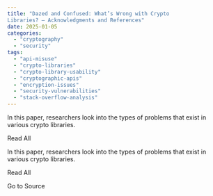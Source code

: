 ```yaml
---
title: "Dazed and Confused: What’s Wrong with Crypto
Libraries? — Acknowledgments and References"
date: 2025-01-05
categories: 
  - "cryptography"
  - "security"
tags: 
  - "api-misuse"
  - "crypto-libraries"
  - "crypto-library-usability"
  - "cryptographic-apis"
  - "encryption-issues"
  - "security-vulnerabilities"
  - "stack-overflow-analysis"
---
```


In this paper, researchers look into the types of problems that exist in various crypto libraries.

Read All

In this paper, researchers look into the types of problems that exist in various crypto libraries.

Read All

Go to Source
